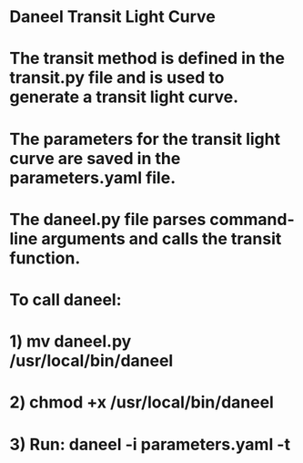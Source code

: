 # Daneel Transit Light Curve 

# The transit method is defined in the transit.py file and is used to generate a transit light curve.

# The parameters for the transit light curve are saved in the parameters.yaml file.

# The daneel.py file parses command-line arguments and calls the transit function.

# To call daneel:
# 1) mv daneel.py /usr/local/bin/daneel
# 2) chmod +x /usr/local/bin/daneel
# 3) Run: daneel -i parameters.yaml -t 
